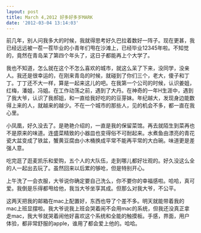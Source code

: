 ```yaml
---
layout: post
title: March 4,2012 好多好多岁MARK
date: '2012-03-04 13:14:03'
---
```



 前几年，别人问我多大的时候，我就得思考好久巴拉着数好一阵子。现在更甚，我已经远远被一茬一茬毕业的小青年们甩在沙滩上，已经毕业12345年啦。不知觉的，竟然在青岛呆了第四个年头了，这日子都能再上个大学了。

 我也不知道，怎么就在这个不怎么喜欢的城市，就这么呆了下来，没同学，没亲人。我还是很幸运的，在刚来青岛的时候，就碰到了你们三个，老大，傻子和丁丁。丁丁还不大一样，算是一起来这儿的吧。在我第一个公司的时候，认识姜姐，红梅，潘姐，冯姐。在工作动荡之前，遇到了大丹。在神奇的一年H生涯中，遇到了我大爷，认识了我郝姐，和一直给我好吃的的豆芽妹。年纪越大，发现身边能数得上来的人，就越来的越少。不在一个城市的那些人，见的机会不多，都一直在我心里。

 小凤凰，好久没去了。是艳艳介绍的，一直是我的保留菜馆。再去就陌生到菜再也不是原来的味道。连盛菜精致的小器皿也变得俗不可耐起来。水煮鱼由漂亮的青花瓷大盆变成了铁盆，蟹黄豆腐由小木桶换成平常不能再平常的大白碗。味道更是差强人意。

 吃完逛了逛麦凯乐和爱购，五个人的大队伍，走到哪儿都好壮观的。好久没这么全的人一起出去玩了。虽然回来以后累的够呛，但是特别开心。

 上午洗了一会衣服，大爷说你确定要自己洗么，你不要你的幸福感啦。哈哈，真可爱。我倒是乐得都甩给他，我当大爷坐享其成。但那么对我大爷，不公平。

 这两天把我的邮箱在mac上配置好，东西也导了个差不多。明天就能带着我的mac上班显摆啦。我大爷说我上班会哭着闹不会用mac的系统，但我还没真正拿走mac，我大爷就哭着闹他好喜欢这个系统和全能的触摸板。手感，界面，用户体验，都非常舒服的apple，谁用了都会爱上他的。哈哈。


